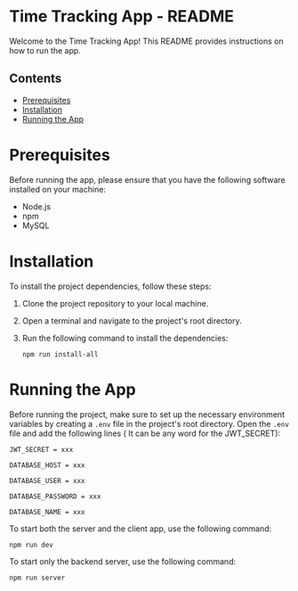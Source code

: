 # Time Tracking App - README

Welcome to the Time Tracking App! This README provides instructions on how to run the app.

## Contents

- [Prerequisites](#prerequisites)
- [Installation](#installation)
- [Running the App](#running-the-app)

# Prerequisites

Before running the app, please ensure that you have the following software installed on your machine:

- Node.js
- npm
- MySQL

# Installation

To install the project dependencies, follow these steps:

1.  Clone the project repository to your local machine.
2.  Open a terminal and navigate to the project's root directory.
3.  Run the following command to install the dependencies:

        npm run install-all

# Running the App

Before running the project, make sure to set up the necessary environment variables by creating a `.env` file in the project's root directory. Open the `.env` file and add the following lines ( It can be any word for the JWT_SECRET):

    JWT_SECRET = xxx

    DATABASE_HOST = xxx

    DATABASE_USER = xxx

    DATABASE_PASSWORD = xxx

    DATABASE_NAME = xxx

To start both the server and the client app, use the following command:

    npm run dev

To start only the backend server, use the following command:

    npm run server
